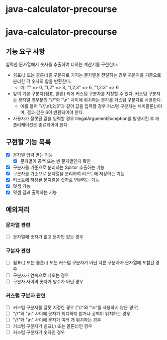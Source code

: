 # java-calculator-precourse

# java-calculator-precourse

## 기능 요구 사항
입력한 문자열에서 숫자를 추출하여 더하는 계산기를 구현한다.

- 쉼표(,) 또는 콜론(:)을 구분자로 가지는 문자열을 전달하는 경우 구분자를 기준으로 분리한 각 숫자의 합을 반환한다.
    - 예: "" => 0, "1,2" => 3, "1,2,3" => 6, "1,2:3" => 6
- 앞의 기본 구분자(쉼표, 콜론) 외에 커스텀 구분자를 지정할 수 있다. 커스텀 구분자는 문자열 앞부분의 "//"와 "\n" 사이에 위치하는 문자를 커스텀 구분자로 사용한다.
    - 예를 들어 "//;\n1;2;3"과 같이 값을 입력할 경우 커스텀 구분자는 세미콜론(;)이며, 결과 값은 6이 반환되어야 한다.
- 사용자가 잘못된 값을 입력할 경우 IllegalArgumentException을 발생시킨 후 애플리케이션은 종료되어야 한다.

## 구현할 기능 목록
- [x] 문자열 입력 받는 기능
    - [x] 문자열이 공백 또는 빈 문자열인지 확인
- [x] 구분자를 기준으로 분리하는 Splitor 추출하는 기능
- [x] 구분자를 기준으로 문자열을 분리하여 리스트에 저장하는 기능
- [x] 리스트에 저장된 문자열을 숫자로 변환하는 기능
- [x] 덧셈 기능
- [x] 덧셈 결과 출력하는 기능

## 예외처리
### 문자열 관련
- [ ] 문자열에 숫자가 없고 문자만 있는 경우

### 구분자 관련
- [ ] 쉼표(,) 또는 콜론(:) 또는 커스텀 구분자가 아닌 다른 구분자가 문자열에 포함된 경우
- [ ] 구분자가 연속으로 나오는 경우
- [ ] 구분자 사이의 숫자가 양수가 아닌 경우

### 커스텀 구분자 관련
- [ ] 커스텀 구분자를 잘못 지정한 경우 ("//"와 "\n"를 사용하지 않은 경우)
- [ ] "//"와 "\n" 사이에 문자가 위치하지 않거나 공백이 위치하는 경우
- [ ] "//"와 "\n" 사이에 문자가 여러 개 위치하는 경우
- [ ] 커스텀 구분자가 쉼표(,) 또는 콜론(:)인 경우
- [ ] 커스텀 구분자가 숫자인 경우